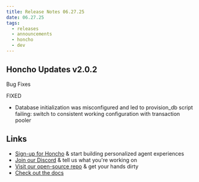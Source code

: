 ```yaml
---
title: Release Notes 06.27.25
date: 06.27.25
tags:
  - releases
  - announcements
  - honcho
  - dev
---
```


## Honcho Updates v2.0.2

Bug Fixes

FIXED

- Database initialization was misconfigured and led to provision_db script failing: switch to consistent working configuration with transaction pooler

## Links

- [Sign-up for Honcho](https://app.honcho.dev/) & start building personalized agent experiences
- [Join our Discord](https://discord.gg/honcho) & tell us what you're working on
- [Visit our open-source repo](https://github.com/plastic-labs/honcho) & get your hands dirty
- [Check out the docs](https://docs.honcho.dev)